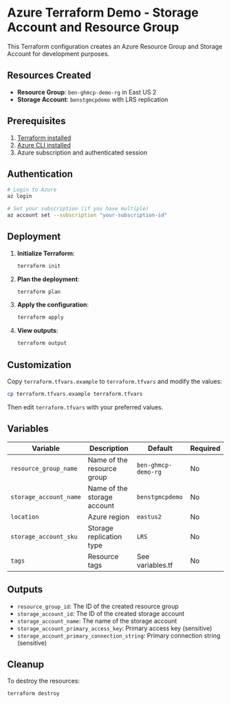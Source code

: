 # Azure Terraform Demo - Storage Account and Resource Group

This Terraform configuration creates an Azure Resource Group and Storage Account for development purposes.

## Resources Created

- **Resource Group**: `ben-ghmcp-demo-rg` in East US 2
- **Storage Account**: `benstgmcpdemo` with LRS replication

## Prerequisites

1. [Terraform installed](https://developer.hashicorp.com/terraform/tutorials/aws-get-started/install-cli)
2. [Azure CLI installed](https://docs.microsoft.com/en-us/cli/azure/install-azure-cli)
3. Azure subscription and authenticated session

## Authentication

```bash
# Login to Azure
az login

# Set your subscription (if you have multiple)
az account set --subscription "your-subscription-id"
```

## Deployment

1. **Initialize Terraform**:
   ```bash
   terraform init
   ```

2. **Plan the deployment**:
   ```bash
   terraform plan
   ```

3. **Apply the configuration**:
   ```bash
   terraform apply
   ```

4. **View outputs**:
   ```bash
   terraform output
   ```

## Customization

Copy `terraform.tfvars.example` to `terraform.tfvars` and modify the values:

```bash
cp terraform.tfvars.example terraform.tfvars
```

Then edit `terraform.tfvars` with your preferred values.

## Variables

| Variable | Description | Default | Required |
|----------|-------------|---------|----------|
| `resource_group_name` | Name of the resource group | `ben-ghmcp-demo-rg` | No |
| `storage_account_name` | Name of the storage account | `benstgmcpdemo` | No |
| `location` | Azure region | `eastus2` | No |
| `storage_account_sku` | Storage replication type | `LRS` | No |
| `tags` | Resource tags | See variables.tf | No |

## Outputs

- `resource_group_id`: The ID of the created resource group
- `storage_account_id`: The ID of the created storage account
- `storage_account_name`: The name of the storage account
- `storage_account_primary_access_key`: Primary access key (sensitive)
- `storage_account_primary_connection_string`: Primary connection string (sensitive)

## Cleanup

To destroy the resources:

```bash
terraform destroy
```